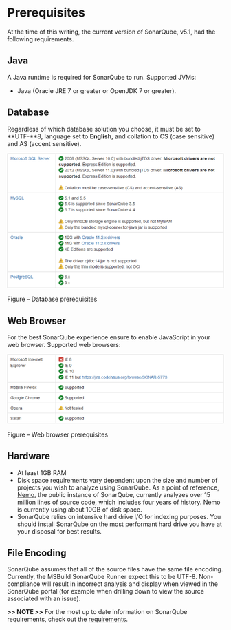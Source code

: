 # Prerequisites 

At the time of this writing, the current version of SonarQube, v5.1, had the following requirements.

## Java
A Java runtime is required for SonarQube to run. Supported JVMs:
-   Java (Oracle JRE 7 or greater or OpenJDK 7 or greater).

## Database

Regardless of which database solution you choose, it must be set to **UTF-**8, language set to **English**, and collation to CS (case sensitive) and AS (accent sensitive).

![](_img/Database-Prerequisites.png)

Figure – Database prerequisites

## Web Browser

For the best SonarQube experience ensure to enable JavaScript in your web browser. Supported web browsers:

![](_img/Browser-Prerequisites.png)

Figure – Web browser prerequisites

## Hardware

-   At least 1GB RAM
-   Disk space requirements vary dependent upon the size and number of projects you wish to analyze using SonarQube. As a point of reference, [Nemo](http://nemo.sonarqube.org/), the public instance of SonarQube, currently analyzes over 15 million lines of source code, which includes four years of history. Nemo is currently using about 10GB of disk space.
-   SonarQube relies on intensive hard drive I/O for indexing purposes. You should install SonarQube on the most performant hard drive you have at your disposal for best results.

## File Encoding

SonarQube assumes that all of the source files have the same file encoding. Currently, the MSBuild SonarQube Runner expect this to be UTF-8. Non-compliance will result in incorrect analysis and display when viewed in the SonarQube portal (for example when drilling down to view the source associated with an issue).

**>> NOTE >>** For the most up to date information on SonarQube requirements, check out the [requirements](http://docs.sonarqube.org/display/SONAR/Requirements).